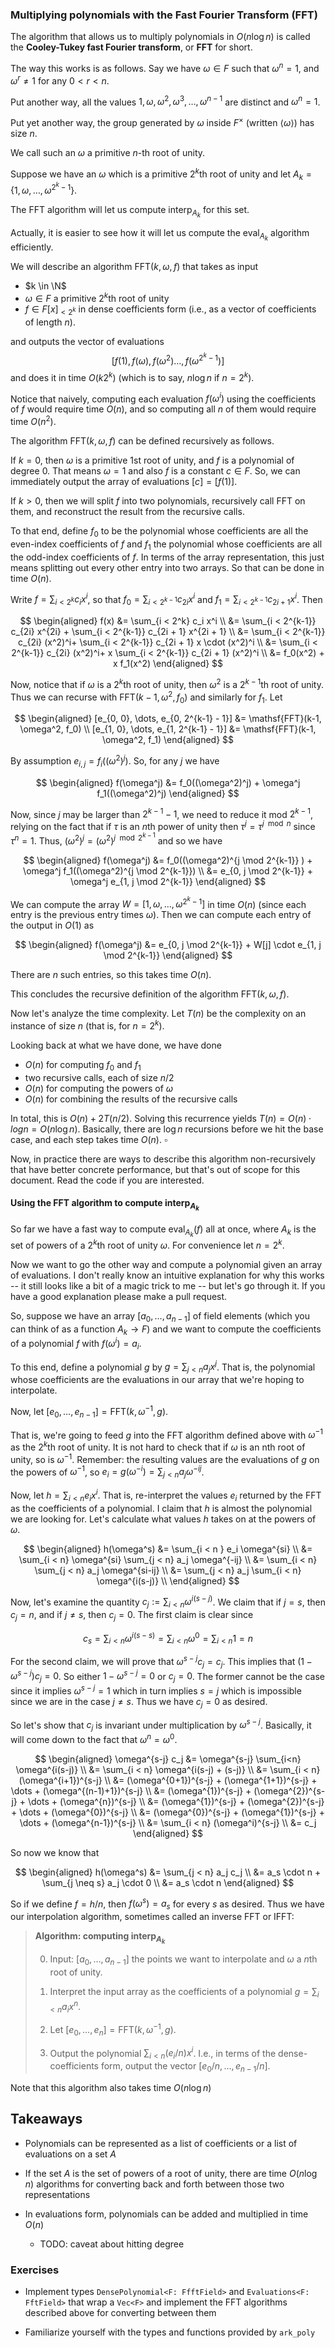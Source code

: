 ### Multiplying polynomials with the Fast Fourier Transform (FFT)

The algorithm that allows us to multiply polynomials in $O(n \log n)$ is called the **Cooley-Tukey fast Fourier transform**, or **FFT** for short.

The way this works is as follows. Say we have $\omega \in F$ such that $\omega^{n} = 1$, and $\omega^r \neq 1$ for any $0 < r < n$.

Put another way, all the values $1, \omega, \omega^2, \omega^3, \dots, \omega^{n-1}$ are distinct and $\omega^n = 1$.

Put yet another way, the group generated by $\omega$ inside $F^\times$ (written $\langle \omega \rangle$) has size $n$.

We call such an $\omega$ a primitive $n$-th root of unity.

Suppose we have an $\omega$ which is a primitive $2^k$th root of unity and let $A_k = \{ 1, \omega, \dots, \omega^{2^k - 1} \}$.

The FFT algorithm will let us compute $\mathsf{interp}_{A_k}$ for this set.

Actually, it is easier to see how it will let us compute the $\mathsf{eval}_{A_k}$ algorithm efficiently.

We will
describe an algorithm $\mathsf{FFT}(k, \omega, f)$ that takes as input

- $k \in \N$
- $\omega \in F$ a primitive $2^k$th root of unity
- $f \in F[x]_{< 2^k}$ in dense coefficients form (i.e., as a vector of coefficients of length $n$).

and outputs the vector of evaluations
$$
[f(1), f(\omega), f(\omega^2) \dots, f(\omega^{2^k - 1})]
$$
and does it in time $O(k 2^k)$ (which is to say, $n \log n$ if $n = 2^k$).

Notice that naively, computing each evaluation $f(\omega^i)$ using the coefficients of $f$ would require time $O(n)$, and so computing all $n$ of them would require time $O(n^2)$.

The algorithm $\mathsf{FFT}(k, \omega, f)$ can be defined recursively as follows.

If $k = 0$, then $\omega$ is a primitive $1$st root of unity, and $f$ is a polynomial of degree $0$.
That means $\omega = 1$ and also $f$ is a constant $c \in F$.
So, we can immediately output the array of evaluations $[c] = [f(1)]$.

If $k > 0$, then we will split $f$ into two polynomials, recursively call $\mathsf{FFT}$ on them, and reconstruct
the result from the recursive calls.

To that end, define $f_0$ to be the polynomial whose coefficients are all the even-index coefficients of $f$
and $f_1$ the polynomial whose coefficients are all the odd-index coefficients of $f$.
In terms of the array representation, this just means splitting out every other entry into two arrays.
So that can be done in time $O(n)$.

Write $f = \sum_{i < 2^k} c_i x^i$, so that $f_0 = \sum_{i < 2^{k - 1}} c_{2i} x^i$ and
$f_1 = \sum_{i < 2^{k-1}} c_{2i + 1} x^i$. Then

$$
\begin{aligned}
f(x)
&= \sum_{i < 2^k} c_i x^i \\
&= \sum_{i < 2^{k-1}} c_{2i} x^{2i} + \sum_{i < 2^{k-1}} c_{2i + 1} x^{2i + 1} \\
&= \sum_{i < 2^{k-1}} c_{2i} (x^2)^i+ \sum_{i < 2^{k-1}} c_{2i + 1} x \cdot (x^2)^i  \\
&= \sum_{i < 2^{k-1}} c_{2i} (x^2)^i+ x \sum_{i < 2^{k-1}} c_{2i + 1} (x^2)^i  \\
&= f_0(x^2) + x f_1(x^2)
\end{aligned}
$$

Now, notice that if $\omega$ is a $2^k$th root of unity, then $\omega^2$ is a $2^{k - 1}$th
root of unity. Thus we can recurse with $\mathsf{FFT}(k - 1, \omega^2, f_0)$ and similarly
for $f_1$. Let

$$
\begin{aligned}
[e_{0, 0}, \dots, e_{0, 2^{k-1} - 1}] &= \mathsf{FFT}(k-1, \omega^2, f_0) \\
[e_{1, 0}, \dots, e_{1, 2^{k-1} - 1}] &= \mathsf{FFT}(k-1, \omega^2, f_1)
\end{aligned}
$$

By assumption $e_{i, j} = f_i((\omega^2)^j)$. So, for any $j$ we have

$$
\begin{aligned}
f(\omega^j)
&= f_0((\omega^2)^j) + \omega^j f_1((\omega^2)^j)
\end{aligned}
$$

Now, since $j$ may be larger than $2^{k-1} - 1$, we need to reduce it mod $2^{k-1}$, relying on the fact that
if $\tau$ is an $n$th power of unity then $\tau^j = \tau^{j \mod n}$ since $\tau^n = 1$. Thus,
$(\omega^2)^j = (\omega^2)^{j \mod 2^{k-1}}$ and so we have

$$
\begin{aligned}
f(\omega^j)
&= f_0((\omega^2)^{j \mod 2^{k-1}} ) + \omega^j f_1((\omega^2)^{j \mod 2^{k-1}}) \\
&= e_{0, j \mod 2^{k-1}} + \omega^j e_{1, j \mod 2^{k-1}}
\end{aligned}
$$

We can compute the array $W = [ 1, \omega, \dots, \omega^{2^k - 1}]$ in time $O(n)$ (since each
entry is the previous entry times $\omega$). Then we can compute each entry of the output in $O(1)$ as

$$
\begin{aligned}
f(\omega^j)
&= e_{0, j \mod 2^{k-1}} + W[j] \cdot e_{1, j \mod 2^{k-1}}
\end{aligned}
$$

There are $n$ such entries, so this takes time $O(n)$.

This concludes the recursive definition of the algorithm $\mathsf{FFT}(k, \omega, f)$.

Now let's analyze the time complexity. Let $T(n)$ be the complexity on an instance of size $n$ (that is, for $n = 2^k$).

Looking back at what we have done, we have done

- $O(n)$ for computing $f_0$ and $f_1$
- two recursive calls, each of size $n / 2$
- $O(n)$ for computing the powers of $\omega$
- $O(n)$ for combining the results of the recursive calls

In total, this is $O(n) + 2 T(n / 2)$. Solving this recurrence yields
$T(n) = O(n) \cdot log n = O(n \log n)$. Basically, there are $\log n$ recursions before we hit the base case, and each step
takes time $O(n)$. $\square$

Now, in practice there are ways to describe this algorithm non-recursively that have better concrete performance, but that's
out of scope for this document. Read the code if you are interested.

#### Using the FFT algorithm to compute $\mathsf{interp}_{A_k}$

So far we have a fast way to compute $\mathsf{eval}_{A_k}(f)$ all at once, where
$A_k$ is the set of powers of a $2^k$th root of unity $\omega$. For convenience let $n = 2^k$.

Now we want to go the other way and compute a polynomial given an array of evaluations. I don't really know an intuitive explanation for why this works -- it still looks like a bit of a magic trick to me -- but let's go through it. If you have a good explanation please make a pull request.

So, suppose we have an array $[a_0, \dots, a_{n-1}]$ of field elements (which you can think of as a function $A_k \to F$) and we want to compute the coefficients of a polynomial $f$ with $f(\omega^i) = a_i$.

To this end, define a polynomial $g$ by $g = \sum_{j < n} a_j x^j$. That is, the polynomial whose coefficients are the evaluations in our array that we're hoping to interpolate.

Now, let $[e_0, \dots, e_{n-1}] = \mathsf{FFT}(k, \omega^{-1}, g)$.

That is, we're going to feed $g$ into the FFT algorithm defined above with $\omega^{-1}$ as the $2^k$th root of unity. It is not hard to check that if $\omega$ is an nth root of unity, so is $\omega^{-1}$. Remember: the resulting values are the evaluations of $g$ on the powers of $\omega^{-1}$, so $e_i = g(\omega^{-i}) = \sum_{j < n} a_j \omega^{-ij}$.

Now, let $h = \sum_{i < n} e_i x^i$. That is, re-interpret the values $e_i$ returned by the FFT as the coefficients of a polynomial. I claim that $h$ is almost the polynomial we are looking for. Let's calculate what values $h$ takes on at the powers of $\omega$.

$$
\begin{aligned}
h(\omega^s)
&= \sum_{i < n } e_i \omega^{si} \\
&= \sum_{i < n} \omega^{si} \sum_{j < n} a_j \omega^{-ij} \\
&= \sum_{i < n} \sum_{j < n} a_j \omega^{si-ij} \\
&= \sum_{j < n} a_j \sum_{i < n} \omega^{i(s-j)} \\
\end{aligned}
$$

Now, let's examine the quantity $c_j := \sum_{i < n} \omega^{i(s-j)}$. We claim that if $j = s$, then $c_j = n$, and if $j \neq s$, then $c_j = 0$. The first claim is clear since

$$
c_s = \sum_{i<n} \omega^{i(s-s)} = \sum_{i < n} \omega^0 = \sum_{i<n} 1 = n
$$

For the second claim, we will prove that $\omega^{s-j} c_j = c_j$. This implies that $(1 - \omega^{s-j}) c_j = 0$. So either $1 - \omega^{s-j} = 0$ or $c_j = 0$. The former cannot be the case since it implies $\omega^{s-j} =1$ which in turn implies $s = j$ which is impossible since we are in the case $j \neq s$. Thus we have $c_j = 0$ as desired.

So let's show that $c_j$ is invariant under multiplication by $\omega^{s-j}$. Basically, it will come down to the fact that $\omega^n = \omega^0$.

$$
\begin{aligned}
\omega^{s-j} c_j
&= \omega^{s-j} \sum_{i<n} \omega^{i(s-j)} \\
&= \sum_{i < n} \omega^{i(s-j) + (s-j)} \\
&= \sum_{i < n} (\omega^{i+1})^{s-j} \\
&= (\omega^{0+1})^{s-j} + (\omega^{1+1})^{s-j} + \dots + (\omega^{(n-1)+1})^{s-j} \\
&= (\omega^{1})^{s-j} + (\omega^{2})^{s-j} + \dots + (\omega^{n})^{s-j} \\
&= (\omega^{1})^{s-j} + (\omega^{2})^{s-j} + \dots + (\omega^{0})^{s-j} \\
&= (\omega^{0})^{s-j} + (\omega^{1})^{s-j} + \dots + (\omega^{n-1})^{s-j} \\
&= \sum_{i < n} (\omega^i)^{s-j} \\
&= c_j
\end{aligned}
$$

So now we know that

$$
\begin{aligned}
h(\omega^s)
&= \sum_{j < n} a_j c_j \\
&= a_s \cdot n + \sum_{j \neq s} a_j \cdot 0 \\
&= a_s \cdot n
\end{aligned}
$$

So if we define $f = h / n$, then $f(\omega^s) = a_s$ for every $s$ as desired. Thus we have our interpolation algorithm, sometimes called an inverse FFT or IFFT:

> **Algorithm: computing $\mathsf{interp}_{A_k}$**
>
> 0. Input: $[a_0, \dots, a_{n-1}]$ the points we want to interpolate and $\omega$ a $n$th root of unity.
>
> 1. Interpret the input array as the coefficients of a polynomial $g = \sum_{i < n} a_i x^n$.
>
> 2. Let $[e_0, \dots, e_n] = \mathsf{FFT}(k, \omega^{-1}, g)$.
>
> 3. Output the polynomial $\sum_{i < n}(e_i / n) x^i$. I.e., in terms of the dense-coefficients form, output the vector $[e_0 / n, \dots, e_{n - 1}/n]$.

Note that this algorithm also takes time $O(n \log n)$

## Takeaways

- Polynomials can be represented as a list of coefficients or a list of evaluations on a set $A$

- If the set $A$ is the set of powers of a root of unity, there are time $O(n \log n)$ algorithms for converting back and forth between those two representations

- In evaluations form, polynomials can be added and multiplied in time $O(n)$

  - TODO: caveat about hitting degree

### Exercises

- Implement types `DensePolynomial<F: FfftField>` and `Evaluations<F: FftField>` that wrap a `Vec<F>` and implement the FFT algorithms described above for converting between them

- Familiarize yourself with the types and functions provided by `ark_poly`
